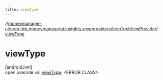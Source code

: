 ```yaml
---
title: viewType
---
```

//[moneymanager-ui](../../../index.html)/[com.tink.moneymanagerui.insights.viewproviders](../index.html)/[IconTextViewProvider](index.html)/[viewType](view-type.html)



# viewType



[androidJvm]\
open override val [viewType](view-type.html): &lt;ERROR CLASS&gt;




